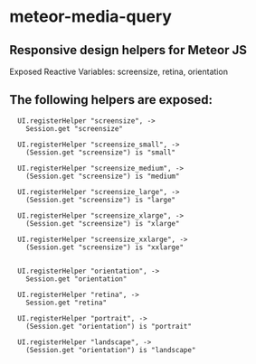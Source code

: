meteor-media-query
==================

Responsive design helpers for Meteor JS
---------------------------------------

Exposed Reactive Variables: screensize, retina, orientation


The following helpers are exposed:
----------------------------------

```
  UI.registerHelper "screensize", ->
    Session.get "screensize"
    
  UI.registerHelper "screensize_small", ->
    (Session.get "screensize") is "small"
    
  UI.registerHelper "screensize_medium", ->
    (Session.get "screensize") is "medium"
    
  UI.registerHelper "screensize_large", ->
    (Session.get "screensize") is "large"
    
  UI.registerHelper "screensize_xlarge", ->
    (Session.get "screensize") is "xlarge"
    
  UI.registerHelper "screensize_xxlarge", ->
    (Session.get "screensize") is "xxlarge"
    
    
  UI.registerHelper "orientation", ->
    Session.get "orientation"
    
  UI.registerHelper "retina", ->
    Session.get "retina"
    
  UI.registerHelper "portrait", ->
    (Session.get "orientation") is "portrait"   
  
  UI.registerHelper "landscape", ->
    (Session.get "orientation") is "landscape"     
```
